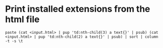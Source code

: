 # Print installed extensions from the html file
```fish
paste (cat <input.html> | pup 'td:nth-child(3) a text{}' | psub) (cat <input.html> | pup 'td:nth-child(2) a text{}' | psub) | sort | column -t -s \t
```
